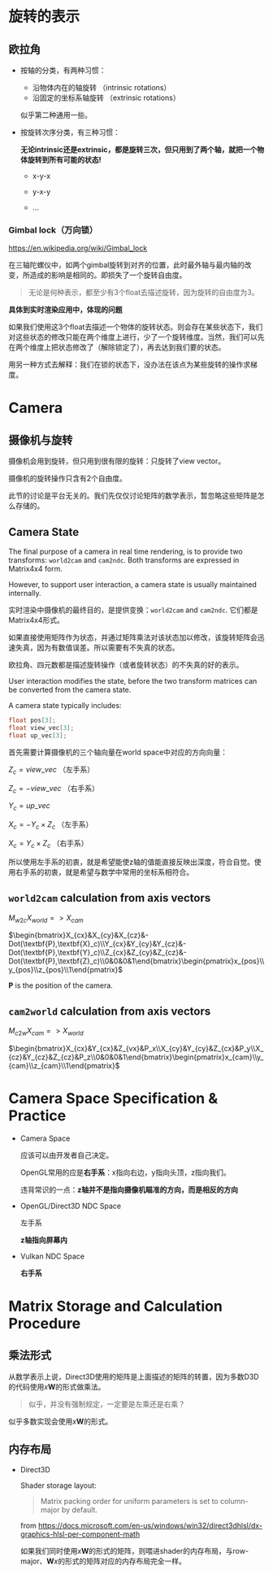 

# 旋转的表示

## 欧拉角

- 按轴的分类，有两种习惯：
  - 沿物体内在的轴旋转 （intrinsic rotations）
  - 沿固定的坐标系轴旋转 （extrinsic rotations）

  似乎第二种通用一些。

- 按旋转次序分类，有三种习惯：

  **无论intrinsic还是extrinsic，都是旋转三次，但只用到了两个轴，就把一个物体旋转到所有可能的状态!**

  - x-y-x

  - y-x-y

  - ...

    

### Gimbal lock（万向锁）

https://en.wikipedia.org/wiki/Gimbal_lock

在三轴陀螺仪中，如两个gimbal旋转到对齐的位置，此时最外轴与最内轴的改变，所造成的影响是相同的。即损失了一个旋转自由度。

> 无论是何种表示，都至少有3个float去描述旋转，因为旋转的自由度为3。

**具体到实时渲染应用中，体现的问题**

如果我们使用这3个float去描述一个物体的旋转状态。则会存在某些状态下，我们对这些状态的修改只能在两个维度上进行，少了一个旋转维度。当然，我们可以先在两个维度上把状态修改了（解除锁定了），再去达到我们要的状态。

用另一种方式去解释：我们在锁的状态下，没办法在该点为某些旋转的操作求梯度。



# Camera

## 摄像机与旋转

摄像机会用到旋转，但只用到很有限的旋转：只旋转了view vector。

摄像机的旋转操作只含有2个自由度。

此节的讨论是平台无关的。我们先仅仅讨论矩阵的数学表示，暂忽略这些矩阵是怎么存储的。

##  Camera State

The final purpose of a camera in real time rendering, is to provide two transforms: `world2cam` and `cam2ndc`. Both transforms are expressed in Matrix4x4 form.

However, to support user interaction, a camera state is usually maintained internally. 

实时渲染中摄像机的最终目的，是提供变换：`world2cam` and `cam2ndc`. 它们都是Matrix4x4形式。

如果直接使用矩阵作为状态，并通过矩阵乘法对该状态加以修改，该旋转矩阵会迅速失真，因为有数值误差。所以需要有不失真的状态。

欧拉角、四元数都是描述旋转操作（或者旋转状态）的不失真的好的表示。

User interaction modifies the state, before the two transform matrices can be converted from the camera state.

A camera state typically includes:

```c++
float pos[3];
float view_vec[3];
float up_vec[3];
```

首先需要计算摄像机的三个轴向量在world space中对应的方向向量：

$Z_c=view\_vec$ （左手系）

$Z_c=-view\_vec$ （右手系）

$Y_c=up\_vec$

$X_c=-Y_c \times Z_c$ （左手系）

$X_c=Y_c\times Z_c$ （右手系）

所以使用左手系的初衷，就是希望能使z轴的值能直接反映出深度，符合自觉。使用右手系的初衷，就是希望与数学中常用的坐标系相符合。

## `world2cam` calculation from axis vectors

$M_{w2c}X_{world}=>X_{cam}$

$\begin{bmatrix}X_{cx}&X_{cy}&X_{cz}&-Dot(\textbf{P},\textbf{X}_c)\\Y_{cx}&Y_{cy}&Y_{cz}&-Dot(\textbf{P},\textbf{Y}_c)\\Z_{cx}&Z_{cy}&Z_{cz}&-Dot(\textbf{P},\textbf{Z}_c)\\0&0&0&1\end{bmatrix}\begin{pmatrix}x_{pos}\\y_{pos}\\z_{pos}\\1\end{pmatrix}$

$\textbf{P}$ is the position of  the camera.

## `cam2world` calculation from axis vectors

$M_{c2w}X_{cam}=>X_{world}$

$\begin{bmatrix}X_{cx}&Y_{cx}&Z_{vx}&P_x\\X_{cy}&Y_{cy}&Z_{cx}&P_y\\X_{cz}&Y_{cz}&Z_{cz}&P_z\\0&0&0&1\end{bmatrix}\begin{pmatrix}x_{cam}\\y_{cam}\\z_{cam}\\1\end{pmatrix}$



# Camera Space Specification & Practice

- Camera Space

  应该可以由开发者自己决定。

  OpenGL常用的应是**右手系**：x指向右边，y指向头顶，z指向我们。

  违背常识的一点：**z轴并不是指向摄像机瞄准的方向，而是相反的方向**

- OpenGL/Direct3D NDC Space

  左手系

  **z轴指向屏幕内**

- Vulkan NDC Space

  **右手系**

# Matrix Storage and Calculation Procedure

## 乘法形式

从数学表示上说，Direct3D使用的矩阵是上面描述的矩阵的转置，因为多数D3D的代码使用$x\textbf{W}$的形式做乘法。

> 似乎，并没有强制规定，一定要是左乘还是右乘？

似乎多数实现会使用$x\textbf{W}$的形式。

## 内存布局

- Direct3D

  Shader storage layout:

  > Matrix packing order for uniform parameters is set to column-major by default.

  from https://docs.microsoft.com/en-us/windows/win32/direct3dhlsl/dx-graphics-hlsl-per-component-math

  如果我们同时使用$x\textbf{W}$的形式的矩阵，则喂进shader的内存布局，与row-major、$\textbf{W}x$的形式的矩阵对应的内存布局完全一样。